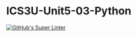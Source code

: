 # ICS3U-Unit5-03-Python

[![GitHub's Super Linter](https://github.com/Ethan-Prieur1/ICS3U-Unit5-03-Python/workflows/GitHub's%20Super%20Linter/badge.svg)](https://github.com/Ethan-Prieur1/ICS3U-Unit5-03-Python/actions)

